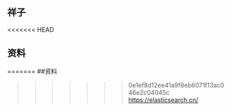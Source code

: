 ## 祥子

<<<<<<< HEAD
## 资料
=======
##资料
>>>>>>> 0e1ef8d12ee41a9f8eb6071f13ac046e2c04045c
https://elasticsearch.cn/